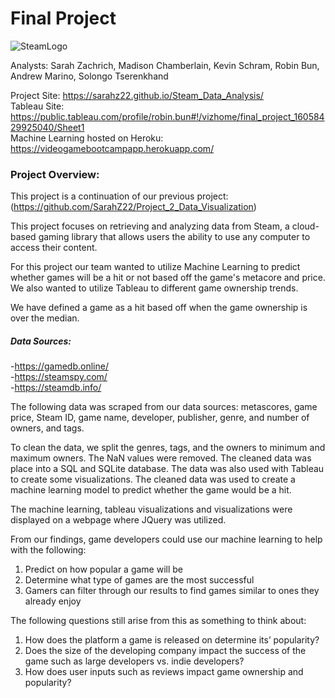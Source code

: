 # Final Project

![SteamLogo](https://cdn.worldvectorlogo.com/logos/steam.svg)

Analysts: Sarah Zachrich, Madison Chamberlain, Kevin Schram, Robin Bun, Andrew Marino, Solongo Tserenkhand

Project Site: https://sarahz22.github.io/Steam_Data_Analysis/ \
Tableau Site: https://public.tableau.com/profile/robin.bun#!/vizhome/final_project_16058429925040/Sheet1 \
Machine Learning hosted on Heroku: https://videogamebootcampapp.herokuapp.com/ 

### Project Overview:
This project is a continuation of our previous project: (https://github.com/SarahZ22/Project_2_Data_Visualization)

This project focuses on retrieving and analyzing data from Steam, a cloud-based gaming library that allows users the ability to use any computer to access their content.

For this project our team wanted to utilize Machine Learning to predict whether games will be a hit or not based off the game's metacore and price. 
We also wanted to utilize Tableau to different game ownership trends.

We have defined a game as a hit based off when the game ownership is over the median.

##### Data Sources:
-https://gamedb.online/ \
-https://steamspy.com/ \
-https://steamdb.info/

The following data was scraped from our data sources: metascores, game price, Steam ID, game name, developer, publisher, genre, and number of owners, and tags. 

To clean the data, we split the genres, tags, and the owners to minimum and maximum owners. The NaN values were removed.
The cleaned data was place into a SQL and SQLite database. The data was also used with Tableau to create some visualizations.
The cleaned data was used to create a machine learning model to predict whether the game would be a hit.

The machine learning, tableau visualizations and visualizations were displayed on a webpage where JQuery was utilized.

From our findings, game developers could use our machine learning to help with the following: 
1. Predict on how popular a game will be 
2. Determine what type of games are the most successful 
3. Gamers can filter through our results to find games similar to ones they already enjoy 

The following questions still arise from this as something to think about: 
1. How does the platform a game is released on determine its’ popularity? 
2. Does the size of the developing company impact the success of the game such as large developers vs. indie developers? 
3. How does user inputs such as reviews impact game ownership and popularity?
